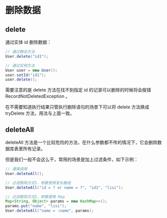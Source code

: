 # 删除数据

## delete

通过实体 id 删除数据：

```java
// 通过静态方法
User.delete("id1");

// 通过实例方法
User user = new User();
user.setId("id1");
user.delete();
```

需要注意的是 delete 方法在找不到指定 id 的记录可以删除的时候将会报错 RecordNotDeletedException 。

在不需要知道执行结果只管执行删除语句的场景下可以将 delete 方法换成 tryDelete 方法，用法与上面一致。

## deleteAll

deleteAll 方法是一个比较危险的方法，在什么参数都不传的情况下，它会删除数据库表里所有记录。

但是我们一般不会这么干，常用的场景是加上过滤条件，如下示例：

```java
// 谨慎调用
User.deleteAll();

// 过滤删除方式1，参数使用变长数组
User.deleteAll("id = ? or name = ?", "id1", "lisi");

// 过滤删除方式2，参数使用 Map
Map<String, Object> params = new HashMap<>();
params.put("name", "lisi");
User.deleteAll("name = :name", params);
```
